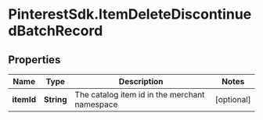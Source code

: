 # PinterestSdk.ItemDeleteDiscontinuedBatchRecord

## Properties

Name | Type | Description | Notes
------------ | ------------- | ------------- | -------------
**itemId** | **String** | The catalog item id in the merchant namespace | [optional] 


